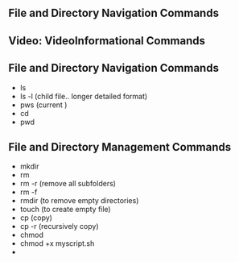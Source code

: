 ## File and Directory Navigation Commands
## Video: VideoInformational Commands
## File and Directory Navigation Commands
- ls
- ls -l (child file.. longer detailed format)
- pws (current )
- cd
- pwd

## File and Directory Management Commands
- mkdir
- rm
- rm -r (remove all subfolders)
- rm -f
- rmdir (to remove empty directories)
- touch (to create empty file)
- cp (copy)
- cp -r (recursively copy)
- chmod
- chmod +x myscript.sh
- 
